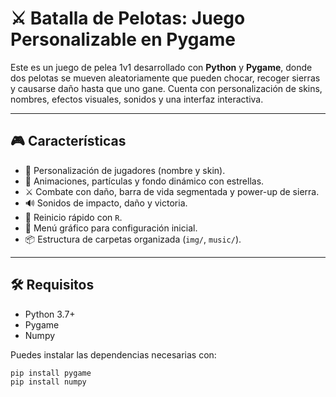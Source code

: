 # ⚔️ Batalla de Pelotas: Juego Personalizable en Pygame

Este es un juego de pelea 1v1 desarrollado con **Python** y **Pygame**, donde dos pelotas se mueven aleatoriamente que pueden chocar, recoger sierras y causarse daño hasta que uno gane. Cuenta con personalización de skins, nombres, efectos visuales, sonidos y una interfaz interactiva.

---

## 🎮 Características

- 🧍 Personalización de jugadores (nombre y skin).
- 🎨 Animaciones, partículas y fondo dinámico con estrellas.
- ⚔️ Combate con daño, barra de vida segmentada y power-up de sierra.
- 🔊 Sonidos de impacto, daño y victoria.
- 🔁 Reinicio rápido con `R`.
- 💾 Menú gráfico para configuración inicial.
- 📦 Estructura de carpetas organizada (`img/`, `music/`).

---

## 🛠️ Requisitos

- Python 3.7+
- Pygame
- Numpy

Puedes instalar las dependencias necesarias con:

```bash
pip install pygame
pip install numpy

